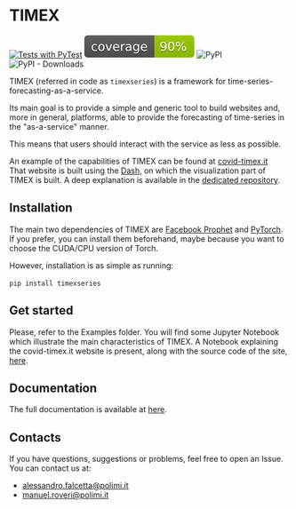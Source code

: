 # TIMEX
[![Tests with PyTest](https://github.com/AlexMV12/TIMEX/actions/workflows/run_tests.yml/badge.svg)](https://github.com/AlexMV12/TIMEX/actions/workflows/run_tests.yml)
![Coverage](badges/coverage.svg)
![PyPI](https://img.shields.io/pypi/v/timexseries)
![PyPI - Downloads](https://img.shields.io/pypi/dm/timexseries)

TIMEX (referred in code as `timexseries`) is a framework for time-series-forecasting-as-a-service.

Its main goal is to provide a simple and generic tool to build websites and, more in general,
platforms, able to provide the forecasting of time-series in the "as-a-service" manner.

This means that users should interact with the service as less as possible.

An example of the capabilities of TIMEX can be found at [covid-timex.it](https://covid-timex.it)  
That website is built using the [Dash](https://dash.plotly.com/), on which the visualization
part of TIMEX is built. A deep explanation is available in the 
[dedicated repository](https://github.com/AlexMV12/covid-timex.it).

## Installation
The main two dependencies of TIMEX are [Facebook Prophet](https://github.com/facebook/prophet)
and [PyTorch](https://pytorch.org/). 
If you prefer, you can install them beforehand, maybe because you want to choose the CUDA/CPU
version of Torch.

However, installation is as simple as running:

`pip install timexseries`

## Get started
Please, refer to the Examples folder. You will find some Jupyter Notebook which illustrate
the main characteristics of TIMEX. A Notebook explaining the covid-timex.it website is present,
along with the source code of the site, [here](https://github.com/AlexMV12/covid-timex.it).

## Documentation
The full documentation is available at [here](https://alexmv12.github.io/TIMEX/timexseries/index.html).

## Contacts
If you have questions, suggestions or problems, feel free to open an Issue.
You can contact us at:

- alessandro.falcetta@polimi.it
- manuel.roveri@polimi.it

